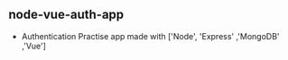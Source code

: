 ## node-vue-auth-app

- Authentication Practise app made with ['Node', 'Express' ,'MongoDB' ,'Vue']
